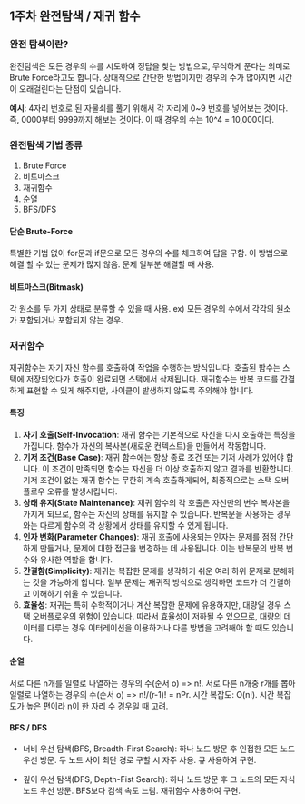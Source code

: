 ## 1주차 완전탐색 / 재귀 함수

### 완전 탐색이란?

완전탐색은 모든 경우의 수를 시도하여 정답을 찾는 방법으로, 무식하게 푼다는 의미로 Brute Force라고도 합니다. 상대적으로 간단한 방법이지만 경우의 수가 많아지면 시간이 오래걸린다는 단점이 있습니다.

**예시**: 4자리 번호로 된 자물쇠를 풀기 위해서 각 자리에 0~9 번호를 넣어보는 것이다. 즉, 0000부터 9999까지 해보는 것이다. 이 때 경우의 수는 10^4 = 10,000이다.

### 완전탐색 기법 종류

1. Brute Force
2. 비트마스크
3. 재귀함수
4. 순열
5. BFS/DFS

#### 단순 Brute-Force

특별한 기법 없이 for문과 if문으로 모든 경우의 수를 체크하여 답을 구함. 이 방법으로 해결 할 수 있는 문제가 많지 않음. 문제 일부분 해결할 때 사용.

#### 비트마스크(Bitmask)

각 원소를 두 가지 상태로 분류할 수 있을 때 사용. ex) 모든 경우의 수에서 각각의 원소가 포함되거나 포함되지 않는 경우.

### 재귀함수

재귀함수는 자기 자신 함수를 호출하여 작업을 수행하는 방식입니다. 호출된 함수는 스택에 저장되었다가 호출이 완료되면  스택에서 삭제됩니다. 재귀함수는 반복 코드를 간결하게 표현할 수 있게 해주지만, 사이클이 발생하지 않도록 주의해야 합니다.

#### 특징

1. **자기 호출(Self-Invocation**: 재귀 함수는 기본적으로 자신을 다시 호출하는 특징을 가집니다. 함수가 자신의 복사본(새로운 컨텍스트)을 만들어서 작동합니다.
2. **기저 조건(Base Case)**: 재귀 함수에는 항상 종료 조건 또는 기저 사례가 있어야 합니다. 이 조건이 만족되면 함수는 자신을 더 이상 호출하지 않고 결과를 반환합니다. 기저 조건이 없는 재귀 함수는 무한히 계속 호출하게되어, 최종적으로는 스택 오버플로우 오류를 발생시킵니다.
3. **상태 유지(State Maintenance)**: 재귀 함수의 각 호출은 자신만의 변수 복사본을 가지게 되므로, 함수는 자신의 상태를 유지할 수 있습니다. 반복문을 사용하는 경우와는 다르게 함수의 각 상황에서 상태를 유지할 수 있게 됩니다.
4. **인자 변화(Parameter Changes)**: 재귀 호출에 사용되는 인자는 문제를 점점 간단하게 만들거나, 문제에 대한 접근을 변경하는 데 사용됩니다. 이는 반복문의 반복 변수와 유사한 역할을 합니다.
5. **간결함(Simplicity)**: 재귀는 복잡한 문제를 생각하기 쉬운 여러 하위 문제로 분해하는 것을 가능하게 합니다. 일부 문제는 재귀적 방식으로 생각하면 코드가 더 간결하고 이해하기 쉬울 수 있습니다.
6. **효율성**: 재귀는 특히 수학적이거나 계산 복잡한 문제에 유용하지만, 대량일 경우 스택 오버플로우의 위험이 있습니다. 따라서 효율성이 저하될 수 있으므로, 대량의 데이터를 다루는 경우 이터레이션을 이용하거나 다른 방법을 고려해야 할 때도 있습니다.

#### 순열

서로 다른 n개를 일렬로 나열하는 경우의 수(순서 o) => n!. 서로 다른 n개중 r개를 뽑아 일렬로 나열하는 경우의 수(순서 o) => n!/(r-1)! = nPr. 시간 복잡도: O(n!). 시간 복잡도가 높은 편이라 n이 한 자리 수 경우일 때 고려.

#### BFS / DFS

- 너비 우선 탐색(BFS, Breadth-First Search): 하나 노드 방문 후 인접한 모든 노드 우선 방문. 두 노드 사이 최단 경로 구할 시 자주 사용. 큐 사용하여 구현.

- 깊이 우선 탐색(DFS, Depth-Fist Search): 하나 노드 방문 후 그 노드의 모든 자식 노드 우선 방문. BFS보다 검색 속도 느림. 재귀함수 사용하여 구현.